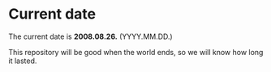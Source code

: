 # Current date

The current date is **2008.08.26.** (YYYY.MM.DD.)

This repository will be good when the world ends, so we will know how long it lasted.